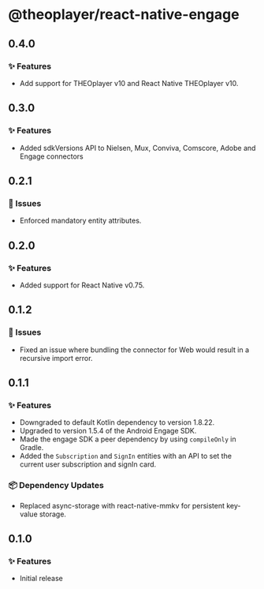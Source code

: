# @theoplayer/react-native-engage

## 0.4.0

### ✨ Features

- Add support for THEOplayer v10 and React Native THEOplayer v10.

## 0.3.0

### ✨ Features

- Added sdkVersions API to Nielsen, Mux, Conviva, Comscore, Adobe and Engage connectors

## 0.2.1

### 🐛 Issues

- Enforced mandatory entity attributes.

## 0.2.0

### ✨ Features

- Added support for React Native v0.75.

## 0.1.2

### 🐛 Issues

- Fixed an issue where bundling the connector for Web would result in a recursive import error.

## 0.1.1

### ✨ Features

- Downgraded to default Kotlin dependency to version 1.8.22.
- Upgraded to version 1.5.4 of the Android Engage SDK.
- Made the engage SDK a peer dependency by using `compileOnly` in Gradle.
- Added the `Subscription` and `SignIn` entities with an API to set the current user subscription and signIn card.

### 📦 Dependency Updates

- Replaced async-storage with react-native-mmkv for persistent key-value storage.

## 0.1.0

### ✨ Features

- Initial release
